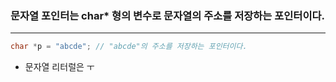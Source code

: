 ### 문자열 포인터는 char* 형의 변수로 문자열의 주소를 저장하는 포인터이다. ###
___
```c
char *p = "abcde"; // "abcde"의 주소를 저장하는 포인터이다.
```
- 문자열 리터럴은 ㅜ  